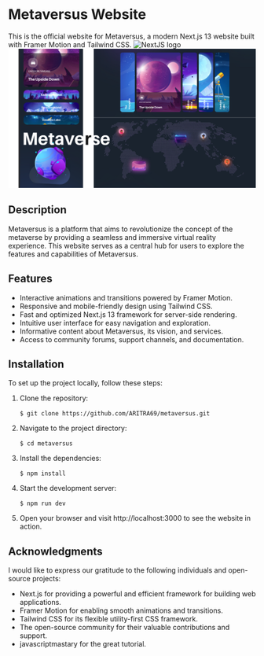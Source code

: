 # Metaversus Website

This is the official website for Metaversus, a modern Next.js 13 website built with Framer Motion and Tailwind CSS.
![NextJS logo](https://upload.wikimedia.org/wikipedia/commons/thumb/8/8e/Nextjs-logo.svg/88px-Nextjs-logo.svg.png "NextJS Logo")
<img src="Home.png" alt="Logo" width="800"/>

## Description

Metaversus is a platform that aims to revolutionize the concept of the metaverse by providing a seamless and immersive virtual reality experience. This website serves as a central hub for users to explore the features and capabilities of Metaversus.

## Features

- Interactive animations and transitions powered by Framer Motion.
- Responsive and mobile-friendly design using Tailwind CSS.
- Fast and optimized Next.js 13 framework for server-side rendering.
- Intuitive user interface for easy navigation and exploration.
- Informative content about Metaversus, its vision, and services.
- Access to community forums, support channels, and documentation.

## Installation

To set up the project locally, follow these steps:

1. Clone the repository:
   ```shell
   $ git clone https://github.com/ARITRA69/metaversus.git
   ```
   
2. Navigate to the project directory:
    ```shell
   $ cd metaversus
   ```

3. Install the dependencies:
    ```shell
    $ npm install
    ```
    
4. Start the development server:
    ```shell
    $ npm run dev
    ```

5. Open your browser and visit http://localhost:3000 to see the website in action.

## Acknowledgments
  I would like to express our gratitude to the following individuals and open-source projects:

- Next.js for providing a powerful and efficient framework for building web applications.
- Framer Motion for enabling smooth animations and transitions.
- Tailwind CSS for its flexible utility-first CSS framework.
- The open-source community for their valuable contributions and support.
- javascriptmastary for the great tutorial.

